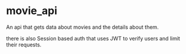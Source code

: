 # movie_api

An api that gets data about movies and the details about them. 

there is also Session based auth that uses JWT to verify users and limit their requests. 

